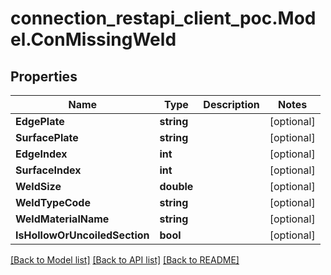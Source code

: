 # connection_restapi_client_poc.Model.ConMissingWeld

## Properties

Name | Type | Description | Notes
------------ | ------------- | ------------- | -------------
**EdgePlate** | **string** |  | [optional] 
**SurfacePlate** | **string** |  | [optional] 
**EdgeIndex** | **int** |  | [optional] 
**SurfaceIndex** | **int** |  | [optional] 
**WeldSize** | **double** |  | [optional] 
**WeldTypeCode** | **string** |  | [optional] 
**WeldMaterialName** | **string** |  | [optional] 
**IsHollowOrUncoiledSection** | **bool** |  | [optional] 

[[Back to Model list]](../README.md#documentation-for-models) [[Back to API list]](../README.md#documentation-for-api-endpoints) [[Back to README]](../README.md)

